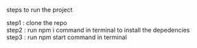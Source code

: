steps to run the project


step1 : clone the repo
<br>
step2 : run npm i command in terminal to install the depedencies
<br>
step3 : run npm start command in terminal
